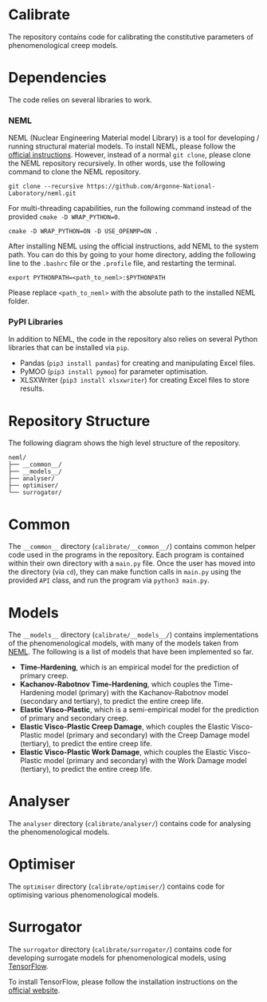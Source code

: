 # Calibrate

The repository contains code for calibrating the constitutive parameters of phenomenological creep models.

# Dependencies

The code relies on several libraries to work.

### NEML

NEML (Nuclear Engineering Material model Library) is a tool for developing / running structural material models. To install NEML, please follow the [official instructions](https://neml.readthedocs.io/en/dev/started.html). However, instead of a normal `git clone`, please clone the NEML repository recursively. In other words, use the following command to clone the NEML repository.

```
git clone --recursive https://github.com/Argonne-National-Laboratory/neml.git
```

For multi-threading capabilities, run the following command instead of the provided `cmake -D WRAP_PYTHON=0`.

```
cmake -D WRAP_PYTHON=ON -D USE_OPENMP=ON .
```

After installing NEML using the official instructions, add NEML to the system path. You can do this by going to your home directory, adding the following line to the `.bashrc` file or the `.profile` file, and restarting the terminal.

```
export PYTHONPATH=<path_to_neml>:$PYTHONPATH
```

Please replace `<path_to_neml>` with the absolute path to the installed NEML folder.

### PyPI Libraries

In addition to NEML, the code in the repository also relies on several Python libraries that can be installed via `pip`.

* Pandas (`pip3 install pandas`) for creating and manipulating Excel files.
* PyMOO (`pip3 install pymoo`) for parameter optimisation.
* XLSXWriter (`pip3 install xlsxwriter`) for creating Excel files to store results.

# Repository Structure

The following diagram shows the high level structure of the repository. 

```
neml/
├── __common__/
├── __models__/
├── analyser/
├── optimiser/
└── surrogator/
```

# Common

The `__common__` directory (`calibrate/__common__/`) contains common helper code used in the programs in the repository. Each program is contained within their own directory with a `main.py` file. Once the user has moved into the directory (via `cd`), they can make function calls in `main.py` using the provided `API` class, and run the program via `python3 main.py`.

# Models

The `__models__` directory (`calibrate/__models__/`) contains implementations of the phenomenological models, with many of the models taken from [NEML](https://github.com/Argonne-National-Laboratory/neml). The following is a list of models that have been implemented so far.

* **Time-Hardening**, which is an empirical model for the prediction of primary creep.
* **Kachanov-Rabotnov Time-Hardening**, which couples the Time-Hardening model (primary) with the Kachanov-Rabotnov model (secondary and tertiary), to predict the entire creep life.
* **Elastic Visco-Plastic**, which is a semi-empirical model for the prediction of primary and secondary creep.
* **Elastic Visco-Plastic Creep Damage**, which couples the Elastic Visco-Plastic model (primary and secondary) with the Creep Damage model (tertiary), to predict the entire creep life.
* **Elastic Visco-Plastic Work Damage**, which couples the Elastic Visco-Plastic model (primary and secondary) with the Work Damage model (tertiary), to predict the entire creep life.

# Analyser

The `analyser` directory (`calibrate/analyser/`) contains code for analysing the phenomenological models.

# Optimiser

The `optimiser` directory (`calibrate/optimiser/`) contains code for optimising various phenomenological models.

# Surrogator

The `surrogator` directory (`calibrate/surrogator/`) contains code for developing surrogate models for phenomenological models, using [TensorFlow](https://www.tensorflow.org/).

To install TensorFlow, please follow the installation instructions on the [official website](https://www.tensorflow.org/install/pip).